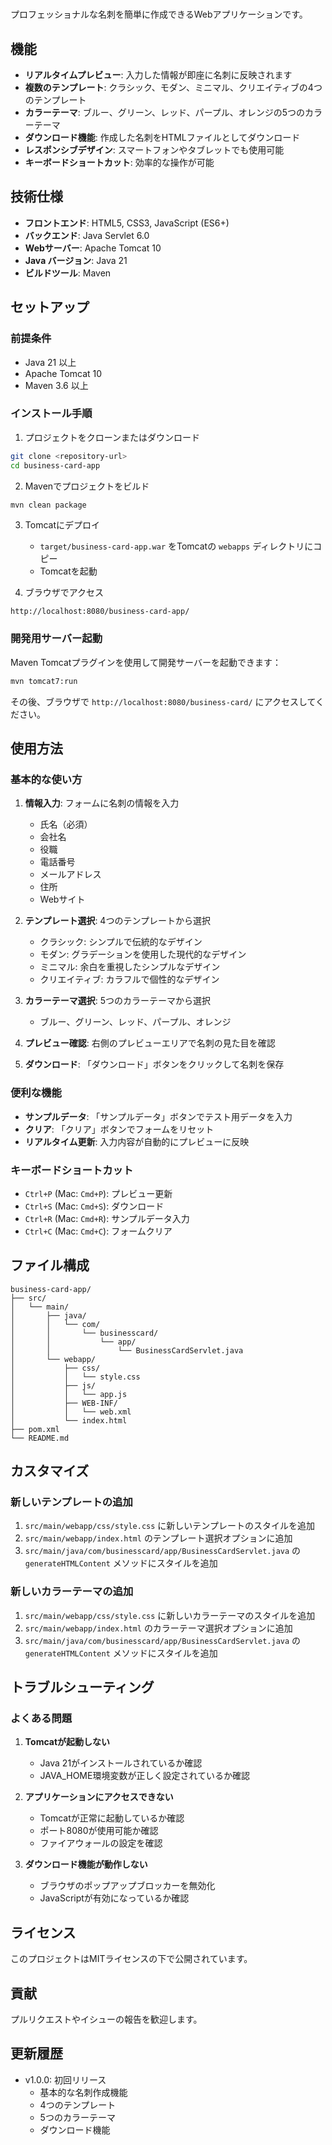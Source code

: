 # 
プロフェッショナルな名刺を簡単に作成できるWebアプリケーションです。

## 機能

- **リアルタイムプレビュー**: 入力した情報が即座に名刺に反映されます
- **複数のテンプレート**: クラシック、モダン、ミニマル、クリエイティブの4つのテンプレート
- **カラーテーマ**: ブルー、グリーン、レッド、パープル、オレンジの5つのカラーテーマ
- **ダウンロード機能**: 作成した名刺をHTMLファイルとしてダウンロード
- **レスポンシブデザイン**: スマートフォンやタブレットでも使用可能
- **キーボードショートカット**: 効率的な操作が可能

## 技術仕様

- **フロントエンド**: HTML5, CSS3, JavaScript (ES6+)
- **バックエンド**: Java Servlet 6.0
- **Webサーバー**: Apache Tomcat 10
- **Java バージョン**: Java 21
- **ビルドツール**: Maven

## セットアップ

### 前提条件

- Java 21 以上
- Apache Tomcat 10
- Maven 3.6 以上

### インストール手順

1. プロジェクトをクローンまたはダウンロード
```bash
git clone <repository-url>
cd business-card-app
```

2. Mavenでプロジェクトをビルド
```bash
mvn clean package
```

3. Tomcatにデプロイ
   - `target/business-card-app.war` をTomcatの `webapps` ディレクトリにコピー
   - Tomcatを起動

4. ブラウザでアクセス
```
http://localhost:8080/business-card-app/
```

### 開発用サーバー起動

Maven Tomcatプラグインを使用して開発サーバーを起動できます：

```bash
mvn tomcat7:run
```

その後、ブラウザで `http://localhost:8080/business-card/` にアクセスしてください。

## 使用方法

### 基本的な使い方

1. **情報入力**: フォームに名刺の情報を入力
   - 氏名（必須）
   - 会社名
   - 役職
   - 電話番号
   - メールアドレス
   - 住所
   - Webサイト

2. **テンプレート選択**: 4つのテンプレートから選択
   - クラシック: シンプルで伝統的なデザイン
   - モダン: グラデーションを使用した現代的なデザイン
   - ミニマル: 余白を重視したシンプルなデザイン
   - クリエイティブ: カラフルで個性的なデザイン

3. **カラーテーマ選択**: 5つのカラーテーマから選択
   - ブルー、グリーン、レッド、パープル、オレンジ

4. **プレビュー確認**: 右側のプレビューエリアで名刺の見た目を確認

5. **ダウンロード**: 「ダウンロード」ボタンをクリックして名刺を保存

### 便利な機能

- **サンプルデータ**: 「サンプルデータ」ボタンでテスト用データを入力
- **クリア**: 「クリア」ボタンでフォームをリセット
- **リアルタイム更新**: 入力内容が自動的にプレビューに反映

### キーボードショートカット

- `Ctrl+P` (Mac: `Cmd+P`): プレビュー更新
- `Ctrl+S` (Mac: `Cmd+S`): ダウンロード
- `Ctrl+R` (Mac: `Cmd+R`): サンプルデータ入力
- `Ctrl+C` (Mac: `Cmd+C`): フォームクリア

## ファイル構成

```
business-card-app/
├── src/
│   └── main/
│       ├── java/
│       │   └── com/
│       │       └── businesscard/
│       │           └── app/
│       │               └── BusinessCardServlet.java
│       └── webapp/
│           ├── css/
│           │   └── style.css
│           ├── js/
│           │   └── app.js
│           ├── WEB-INF/
│           │   └── web.xml
│           └── index.html
├── pom.xml
└── README.md
```

## カスタマイズ

### 新しいテンプレートの追加

1. `src/main/webapp/css/style.css` に新しいテンプレートのスタイルを追加
2. `src/main/webapp/index.html` のテンプレート選択オプションに追加
3. `src/main/java/com/businesscard/app/BusinessCardServlet.java` の `generateHTMLContent` メソッドにスタイルを追加

### 新しいカラーテーマの追加

1. `src/main/webapp/css/style.css` に新しいカラーテーマのスタイルを追加
2. `src/main/webapp/index.html` のカラーテーマ選択オプションに追加
3. `src/main/java/com/businesscard/app/BusinessCardServlet.java` の `generateHTMLContent` メソッドにスタイルを追加

## トラブルシューティング

### よくある問題

1. **Tomcatが起動しない**
   - Java 21がインストールされているか確認
   - JAVA_HOME環境変数が正しく設定されているか確認

2. **アプリケーションにアクセスできない**
   - Tomcatが正常に起動しているか確認
   - ポート8080が使用可能か確認
   - ファイアウォールの設定を確認

3. **ダウンロード機能が動作しない**
   - ブラウザのポップアップブロッカーを無効化
   - JavaScriptが有効になっているか確認

## ライセンス

このプロジェクトはMITライセンスの下で公開されています。

## 貢献

プルリクエストやイシューの報告を歓迎します。

## 更新履歴

- v1.0.0: 初回リリース
  - 基本的な名刺作成機能
  - 4つのテンプレート
  - 5つのカラーテーマ
  - ダウンロード機能 
